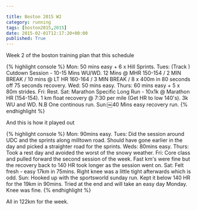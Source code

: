 ```yaml
---

title: Boston 2015 W2
category: running
tags: [boston2015,2015]
date: 2015-02-01T12:17:20+00:00
published: True
---
```


Week 2 of the boston training plan that this schedule


{% highlight console %}
Mon: 50 mins easy + 6 x Hill Sprints.
Tues: (Track ) Cutdown Session - 10-15 Mins WU/WD. 12 Mins @ MHR 150-154 / 2 MIN BREAK / 10 mins @ LT HR 160-164 / 3 MIN BREAK / 8 x 400m in 80 seconds off 75 seconds recovery.
Wed: 50 mins easy.
Thurs: 60 mins easy + 5 x 80m strides.
Fri: Rest.
Sat: Marathon Specific Long Run - 10x1k @ Marathon HR (154-154). 1 km float recovery @ 7:30 per mile (Get HR to low 140's). 3k WU and WD. N.B One continous run.
Sun:￼40 Mins easy recovery run.
{% endhighlight %}

And this is how it played out

{% highlight console %}
Mon: 90mins easy.
Tues: Did the session around UDC and the sprints along milltown road. Should have gone earlier in the day and picked a straighter road for the sprints.
Weds: 80mins easy.
Thurs: Took a rest day and avoided the worst of the snowy weather.
Fri: Core class and pulled forward the second session of the week. Fast km's were fine but the recovery back to 140 HR took longer as the session went on.
Sat: Felt fresh - easy 17km in 75mins. Right knee was a little tight afterwards which is odd.
Sun: Hooked up with the sportsworld sunday run. Kept it below 140 HR for the 19km in 90mins. Tried at the end and will take an easy day Monday. Knee was fine.
{% endhighlight %}

All in 122km for the week.
